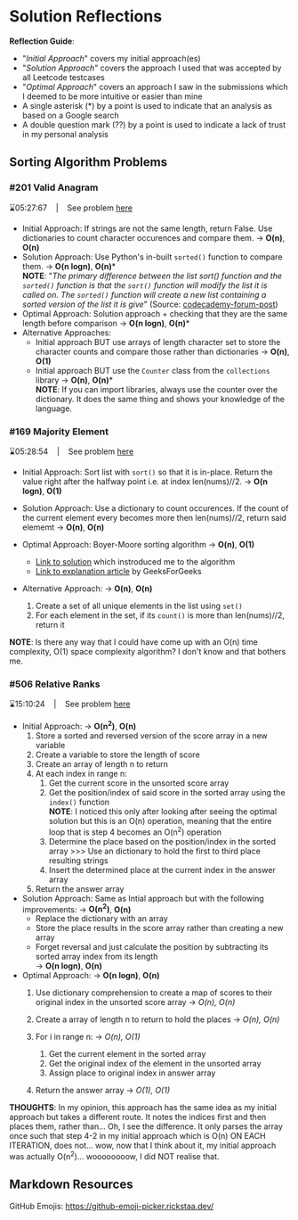 # Solution Reflections
**Reflection Guide**:
* "*Initial Approach*" covers my initial approach(es)
* "*Solution Approach*" covers the approach I used that was accepted by all Leetcode testcases
* "*Optimal Approach*" covers an approach I saw in the submissions which I deemed to be more intuitive or easier than mine
* A single asterisk (*) by a point is used to indicate that an analysis as based on a Google search
* A double question mark (??) by a point is used to indicate a lack of trust in my personal analysis

## Sorting Algorithm Problems

### #201 Valid Anagram
⌛05:27:67 &nbsp;&nbsp; | &nbsp;&nbsp; See problem [here](https://leetcode.com/problems/valid-anagram/)

* Initial Approach: If strings are not the same length, return False. Use dictionaries to count character occurences and compare them. → **O(n)**, **O(n)**
* Solution Approach: Use Python's in-built `sorted()` function to compare them. → **O(n logn)**, **O(n)*** 
  <br>**NOTE**: "*The primary difference between the list sort() function and the `sorted()` function is that the `sort()` function will modify the list it is called on. The `sorted()` function will create a new list containing a sorted version of the list it is give*" (Source: [codecademy-forum-post](https://discuss.codecademy.com/t/what-is-the-difference-between-sort-and-sorted/349679#:~:text=The%20primary%20difference%20between%20the,the%20list%20it%20is%20given.))
* Optimal Approach: Solution approach + checking that they are the same length before comparison → **O(n logn)**, **O(n)*** 
* Alternative Approaches:
  * Initial approach BUT use arrays of length character set to store the character counts and compare those rather than dictionaries → **O(n)**, **O(1)** 
  * Initial approach BUT use the `Counter` class from the `collections` library → **O(n)**, **O(n)*** 
  <br>**NOTE**: If you can import libraries, always use the counter over the dictionary. It does the same thing and shows your knowledge of the language.

### #169 Majority Element
⌛05:28:54 &nbsp;&nbsp; | &nbsp;&nbsp; See problem [here](https://leetcode.com/problems/majority-element/)

* Initial Approach: Sort list with `sort()` so that it is in-place. Return the value right after the halfway point i.e. at index len(nums)//2. → **O(n logn)**, **O(1)**
  
* Solution Approach: Use a dictionary to count occurences. If the count of the current element every becomes more then len(nums)//2, return said elememt → **O(n)**, **O(n)**
  
* Optimal Approach: Boyer-Moore sorting algorithm → **O(n)**, **O(1)**
  * [Link to solution](https://leetcode.com/problems/majority-element/solutions/4713145/hashtable-boyer-moore-majority-vote-algo-bit-manip-las-vegas-3ms-beats-99-85) which instroduced me to the algorithm
  * [Link to explanation article](https://www.geeksforgeeks.org/boyer-moore-majority-voting-algorithm/) by GeeksForGeeks
* Alternative Approach: → **O(n)**, **O(n)** 
  1. Create a set of all unique elements in the list using `set()`
  2. For each element in the set, if its `count()` is more than len(nums)//2, return it

**NOTE**: Is there any way that I could have come up with an O(n) time complexity, O(1) space complexity algorithm? I don't know and that bothers me.

### #506 Relative Ranks
⌛15:10:24 &nbsp;&nbsp; | &nbsp;&nbsp; See problem [here](https://leetcode.com/problems/relative-ranks/)

* Initial Approach: → **O(n<sup>2</sup>)**, **O(n)**
  1. Store a sorted and reversed version of the score array in a new variable
  2. Create a variable to store the length of score
  3. Create an array of length n to return
  4. At each index in range n:
     1. Get the current score in the unsorted score array
     2. Get the position/index of said score in the sorted array using the `index()` function
      <br>**NOTE**: I noticed this only after looking after seeing the optimal solution but this is an O(n) operation, meaning that the entire loop that is step 4 becomes an O(n<sup>2</sup>) operation
     3. Determine the place based on the position/index in the sorted array >>> Use an dictionary to hold the first to third place resulting strings
     4. Insert the determined place at the current index in the answer array
  5. Return the answer array
* Solution Approach: Same as Intial approach but with the following improvements: → **O(n<sup>2</sup>)**, **O(n)**
  * Replace the dictionary with an array
  * Store the place results in the score array rather than creating a new array
  * Forget reversal and just calculate the position by subtracting its sorted array index from its length
  <br> → **O(n logn)**, **O(n)**
* Optimal Approach: → **O(n logn)**, **O(n)**
  1. Use dictionary comprehension to create a map of scores to their original index in the unsorted score array → *O(n), O(n)*
   
  2. Create a array of length n to return to hold the places → *O(n), O(n)*
   
  3. For i in range n: → *O(n), O(1)*
     1. Get the current element in the sorted array
     2. Get the original index of the element in the unsorted array
     3. Assign place to original index in answer array
   
  4. Return the answer array → *O(1), O(1)*
   
**THOUGHTS**: In my opinion, this approach has the same idea as my initial approach but takes a different route. It notes the indices first and then places them, rather than... Oh, I see the difference. It only parses the array once such that step 4-2 in my initial approach which is O(n) ON EACH ITERATION, does not... wow, now that I think about it, my initial approach was actually O(n<sup>2</sup>)... woooooooow, I did NOT realise that. 

## Markdown Resources
GitHub Emojis: https://github-emoji-picker.rickstaa.dev/